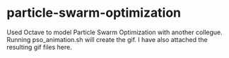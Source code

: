 # particle-swarm-optimization
Used Octave to model Particle Swarm Optimization with another collegue. 
Running pso_animation.sh will create the gif. 
I have also attached the resulting gif files here.